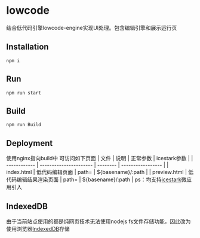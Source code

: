 # lowcode
结合低代码引擎lowcode-engine实现UI处理。包含编辑引擎和展示运行页


## Installation
```
npm i
```

## Run
```
npm run start
```

## Build
```
npm run Build
```


## Deployment
使用nginx指向build中
可访问如下页面
| 文件         | 说明                   | 正常参数 | icestark参数      |
| ------------ | ---------------------- | -------- | ----------------- |
| index.html   | 低代码编辑页面         | path=    | ${basename}/:path |
| preview.html | 低代码编辑结果渲染页面 | path=    | ${basename}/:path |
ps：均支持[icestark](https://icestark.gitee.io/)微应用引入

## IndexedDB
由于当前站点使用的都是纯网页技术无法使用nodejs fs文件存储功能，因此改为使用浏览器[IndexedDB](#https://developer.mozilla.org/zh-CN/docs/Web/API/IndexedDB_API)存储

